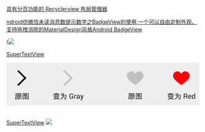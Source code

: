 [具有分页功能的 Recyclerview 布局管理器](https://github.com/GcsSloop/pager-layoutmanager)


[ndroid仿微信未读消息数提示数字之BadgeView的使用,一个可以自由定制外观、支持拖拽消除的MaterialDesign风格Android BadgeView](https://github.com/qstumn/BadgeView)


!![](https://github.com/qstumn/BadgeView/raw/master/demo_gif.gif?raw=true)


[SuperTextView](https://github.com/chenBingX/SuperTextView)

![](https://raw.githubusercontent.com/chenBingX/img/master/stv/%E7%9D%80%E8%89%B2.png)
![]()


[SuperTextView](https://github.com/lygttpod/SuperTextView)
![](https://camo.githubusercontent.com/858932c75508773ecdb50a884804841962a0ddc7/687474703a2f2f6f736e6f65783676662e626b742e636c6f7564646e2e636f6d2f737570657274657874766965772e6a7067)
